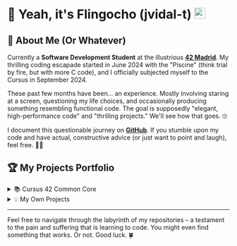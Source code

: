 <!-- filepath: /home/calcifer/Escritorio/README.md -->
# 👋 Yeah, it\'s Flingocho (jvidal-t) <img src="https://media.giphy.com/media/JIX9t2j0ZTN9S/giphy.gif" width="25px">

## 🚀 About Me (Or Whatever)

Currently a **Software Development Student** at the illustrious [**42 Madrid**](https://www.42madrid.com/). My thrilling coding escapade started in June 2024 with the "Piscine" (think trial by fire, but with more C code), and I officially subjected myself to the Cursus in September 2024.

These past few months have been... an experience. Mostly involving staring at a screen, questioning my life choices, and occasionally producing something resembling functional code. The goal is supposedly "elegant, high-performance code" and "thrilling projects." We'll see how that goes. 🙄

I document this questionable journey on [**GitHub**](https://github.com/Flingocho). If you stumble upon my code and have actual, constructive advice (or just want to point and laugh), feel free. 🤷‍♂️

## 🏆 My Projects Portfolio

<details>
<summary>📚 Cursus 42 Common Core</summary>

<details>
<summary>🎯 Milestone 0️⃣</summary>

- [`libft`](https://github.com/Flingocho/libft) - My foundational C library.
</details>

<details>
<summary>🎯 Milestone 1️⃣</summary>

- [`ft_printf`](https://github.com/Flingocho/ft_printf) - A custom implementation of the C `printf` function.
- [`get_next_line (gnl)`](https://github.com/Flingocho/get_next_line) - Reading lines from file descriptors.
</details>

<details>
<summary>🎯 Milestone 2️⃣</summary>

- [`so_long`](https://github.com/Flingocho/so_long) - A simple 2D game. 🎮
- [`minitalk`](https://github.com/Flingocho/minitalk) - A client-server communication program using signals.
</details>

<details>
<summary>🎯 Milestone 3️⃣</summary>

- [`minishell`](https://github.com/Flingocho/minishell) - Crafting my own shell. 🐚
- [`philosophers`](https://github.com/Flingocho/philosophers) - The Dining Philosophers problem. 🤔
</details>

<details>
<summary>🎯 Milestone 4️⃣</summary>

- [`cub3d`](https://github.com/Flingocho/cub3d) - A Wolfenstein 3D-like game using raycasting. 🐺
</details>

<details>
<summary>🎯 Milestone 5️⃣</summary>

- [`ft_irc`](https://github.com/nisp3ro/ft_irc) - Building an Internet Relay Chat server. 💬
</details>

</details>

<details>
<summary>💡 My Own Projects</summary>

- [freeze_stalker](https://github.com/Flingocho/freeze_stalker) - Hardcoded whatsapp "scrapping" bot.

</details>

---

Feel free to navigate through the labyrinth of my repositories – a testament to the pain and suffering that is learning to code. You might even find something that works. Or not. Good luck. 🍀
